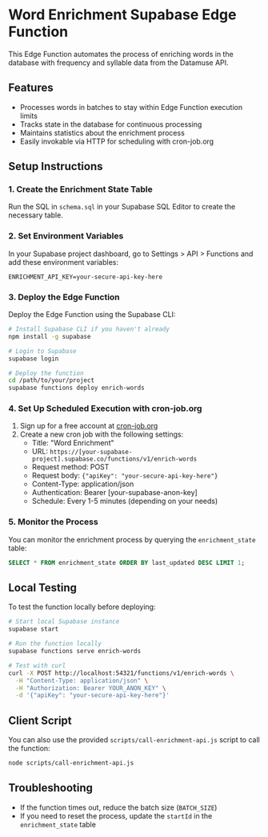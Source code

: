 # Word Enrichment Supabase Edge Function

This Edge Function automates the process of enriching words in the database with frequency and syllable data from the Datamuse API.

## Features

- Processes words in batches to stay within Edge Function execution limits
- Tracks state in the database for continuous processing
- Maintains statistics about the enrichment process
- Easily invokable via HTTP for scheduling with cron-job.org

## Setup Instructions

### 1. Create the Enrichment State Table

Run the SQL in `schema.sql` in your Supabase SQL Editor to create the necessary table.

### 2. Set Environment Variables

In your Supabase project dashboard, go to Settings > API > Functions and add these environment variables:

```
ENRICHMENT_API_KEY=your-secure-api-key-here
```

### 3. Deploy the Edge Function

Deploy the Edge Function using the Supabase CLI:

```bash
# Install Supabase CLI if you haven't already
npm install -g supabase

# Login to Supabase
supabase login

# Deploy the function
cd /path/to/your/project
supabase functions deploy enrich-words
```

### 4. Set Up Scheduled Execution with cron-job.org

1. Sign up for a free account at [cron-job.org](https://cron-job.org)
2. Create a new cron job with the following settings:
   - Title: "Word Enrichment"
   - URL: `https://[your-supabase-project].supabase.co/functions/v1/enrich-words`
   - Request method: POST
   - Request body: `{"apiKey": "your-secure-api-key-here"}`
   - Content-Type: application/json
   - Authentication: Bearer [your-supabase-anon-key]
   - Schedule: Every 1-5 minutes (depending on your needs)

### 5. Monitor the Process

You can monitor the enrichment process by querying the `enrichment_state` table:

```sql
SELECT * FROM enrichment_state ORDER BY last_updated DESC LIMIT 1;
```

## Local Testing

To test the function locally before deploying:

```bash
# Start local Supabase instance
supabase start

# Run the function locally
supabase functions serve enrich-words

# Test with curl
curl -X POST http://localhost:54321/functions/v1/enrich-words \
  -H "Content-Type: application/json" \
  -H "Authorization: Bearer YOUR_ANON_KEY" \
  -d '{"apiKey": "your-secure-api-key-here"}'
```

## Client Script

You can also use the provided `scripts/call-enrichment-api.js` script to call the function:

```bash
node scripts/call-enrichment-api.js
```

## Troubleshooting

- If the function times out, reduce the batch size (`BATCH_SIZE`)
- If you need to reset the process, update the `startId` in the `enrichment_state` table 